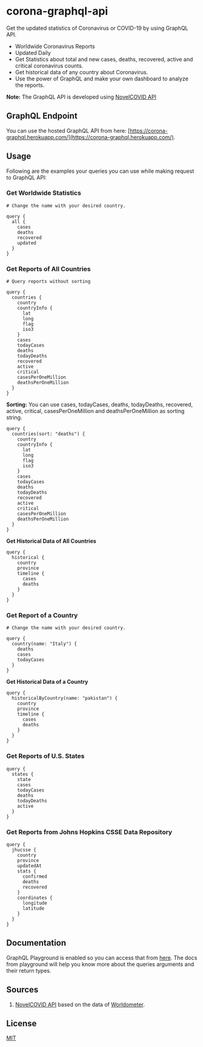 # corona-graphql-api

Get the updated statistics of Coronavirus or COVID-19 by using GraphQL API.

- Worldwide Coronavirus Reports
- Updated Daily
- Get Statistics about total and new cases, deaths, recovered, active and critical coronavirus counts.
- Get historical data of any country about Coronavirus.
- Use the power of GraphQL and make your own dashboard to analyze the reports.

**Note:** The GraphQL API is developed using [NovelCOVID API](https://github.com/NovelCOVID/API/)

## GraphQL Endpoint

You can use the hosted GraphQL API from here: [https://corona-graphql.herokuapp.com/](https://corona-graphql.herokuapp.com/).

## Usage

Following are the examples your queries you can use while making request to GraphQL API:

### Get Worldwide Statistics

```
# Change the name with your desired country.

query {
  all {
    cases
    deaths
    recovered
    updated
  }
}
```

### Get Reports of All Countries

```
# Query reports without sorting

query {
  countries {
    country
    countryInfo {
      lat
      long
      flag
      iso3
    }
    cases
    todayCases
    deaths
    todayDeaths
    recovered
    active
    critical
    casesPerOneMillion
    deathsPerOneMillion
  }
}
```

**Sorting:** You can use cases, todayCases, deaths, todayDeaths, recovered, active, critical, casesPerOneMillion and deathsPerOneMillion as sorting string.

```
query {
  countries(sort: "deaths") {
    country
    countryInfo {
      lat
      long
      flag
      iso3
    }
    cases
    todayCases
    deaths
    todayDeaths
    recovered
    active
    critical
    casesPerOneMillion
    deathsPerOneMillion
  }
}
```

**Get Historical Data of All Countries**

```
query {
  historical {
    country
    province
    timeline {
      cases
      deaths
    }
  }
}
```

### Get Report of a Country

```
# Change the name with your desired country.

query {
  country(name: "Italy") {
    deaths
    cases
    todayCases
  }
}
```

**Get Historical Data of a Country**

```
query {
  historicalByCountry(name: "pakistan") {
    country
    province
    timeline {
      cases
      deaths
    }
  }
}
```

### Get Reports of U.S. States

```
query {
  states {
    state
    cases
    todayCases
    deaths
    todayDeaths
    active
  }
}
```

### Get Reports from Johns Hopkins CSSE Data Repository

```
query {
  jhucsse {
    country
    province
    updatedAt
    stats {
      confirmed
      deaths
      recovered
    }
    coordinates {
      longitude
      latitude
    }
  }
}
```

## Documentation

GraphQL Playground is enabled so you can access that from [here](https://corona-graphql.herokuapp.com/). The docs from playground will help you know more about the queries arguments and their return types.

## Sources

1. [NovelCOVID API](https://github.com/NovelCOVID/API/) based on the data of [Worldometer](https://www.worldometers.info/coronavirus/).

## License

[MIT](https://choosealicense.com/licenses/mit/)
